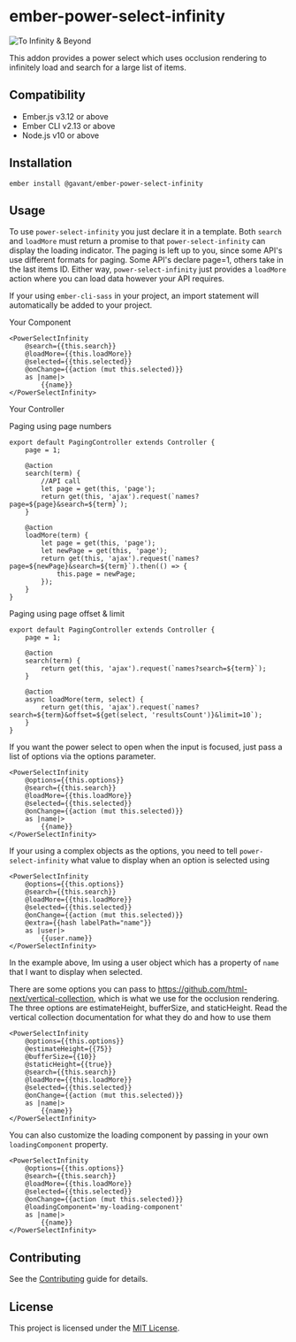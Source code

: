 ember-power-select-infinity
==============================================================================

![To Infinity & Beyond](https://media.giphy.com/media/U2BASTIsaw8WQ/giphy.gif)


This addon provides a power select which uses occlusion rendering to infinitely load and search for a large list of items.


Compatibility
------------------------------------------------------------------------------

* Ember.js v3.12 or above
* Ember CLI v2.13 or above
* Node.js v10 or above


Installation
------------------------------------------------------------------------------

```
ember install @gavant/ember-power-select-infinity
```


Usage
------------------------------------------------------------------------------

To use `power-select-infinity` you just declare it in a template.
Both `search` and `loadMore` must return a promise to that `power-select-infinity` can display the loading indicator.
The paging is left up to you, since some API's use different formats for paging. Some API's declare page=1, others take in the last items ID.
Either way, `power-select-infinity` just provides a `loadMore` action where you can load data however your API requires.

If your using `ember-cli-sass` in your project, an import statement will automatically be added to your project.

Your Component
```
<PowerSelectInfinity
    @search={{this.search}}
    @loadMore={{this.loadMore}}
    @selected={{this.selected}}
    @onChange={{action (mut this.selected)}}
    as |name|>
        {{name}}
</PowerSelectInfinity>
```

Your Controller

Paging using page numbers
```
export default PagingController extends Controller {
    page = 1;

    @action
    search(term) {
        //API call
        let page = get(this, 'page');
        return get(this, 'ajax').request(`names?page=${page}&search=${term}`);
    }

    @action
    loadMore(term) {
        let page = get(this, 'page');
        let newPage = get(this, 'page');
        return get(this, 'ajax').request(`names?page=${newPage}&search=${term}`).then(() => {
            this.page = newPage;
        });
    }
}
```
Paging using page offset & limit
```
export default PagingController extends Controller {
    page = 1;
    
    @action
    search(term) {
        return get(this, 'ajax').request(`names?search=${term}`);
    }

    @action
    async loadMore(term, select) {
        return get(this, 'ajax').request(`names?search=${term}&offset=${get(select, 'resultsCount')}&limit=10`);
    }
}
```

If you want the power select to open when the input is focused, just pass a list of options via the options parameter.
```
<PowerSelectInfinity
    @options={{this.options}}
    @search={{this.search}}
    @loadMore={{this.loadMore}}
    @selected={{this.selected}}
    @onChange={{action (mut this.selected)}}
    as |name|>
        {{name}}
</PowerSelectInfinity>
```


If your using a complex objects as the options, you need to tell `power-select-infinity` what value to display when an option is selected using
```
<PowerSelectInfinity
    @options={{this.options}}
    @search={{this.search}}
    @loadMore={{this.loadMore}}
    @selected={{this.selected}}
    @onChange={{action (mut this.selected)}}
    @extra={{hash labelPath="name"}}
    as |user|>
        {{user.name}}
</PowerSelectInfinity>
```
In the example above, Im using a user object which has a property of `name` that I want to display when selected.

There are some options you can pass to https://github.com/html-next/vertical-collection, which is what we use for the occlusion rendering. The three options are estimateHeight, bufferSize, and staticHeight. Read the vertical collection documentation for what they do and how to use them

```
<PowerSelectInfinity
    @options={{this.options}}
    @estimateHeight={{75}}
    @bufferSize={{10}}
    @staticHeight={{true}}
    @search={{this.search}}
    @loadMore={{this.loadMore}}
    @selected={{this.selected}}
    @onChange={{action (mut this.selected)}}
    as |name|>
        {{name}}
</PowerSelectInfinity>
```

You can also customize the loading component by passing in your own `loadingComponent` property.

```
<PowerSelectInfinity
    @options={{this.options}}
    @search={{this.search}}
    @loadMore={{this.loadMore}}
    @selected={{this.selected}}
    @onChange={{action (mut this.selected)}}
    @loadingComponent='my-loading-component'
    as |name|>
        {{name}}
</PowerSelectInfinity>
```

Contributing
------------------------------------------------------------------------------

See the [Contributing](CONTRIBUTING.md) guide for details.


License
------------------------------------------------------------------------------

This project is licensed under the [MIT License](LICENSE.md).
